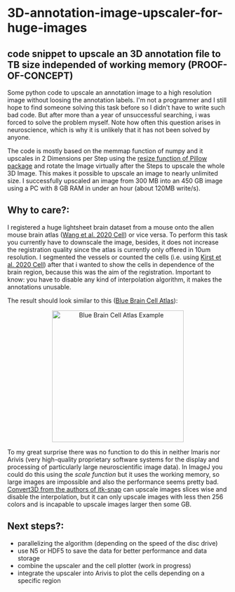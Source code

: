 # 3D-annotation-image-upscaler-for-huge-images
## code snippet to upscale an 3D annotation file to TB size independed of working memory (PROOF-OF-CONCEPT)

Some python code to upscale an annotation image to a high resolution image without loosing the annotation labels. I'm not a programmer and I still hope to find someone solving this task before so I didn't have to write such bad code. But after more than a year of unsuccessful searching, i was forced to solve the problem myself. Note how often this question arises in neuroscience, which is why it is unlikely that it has not been solved by anyone.

The code is mostly based on the memmap function of numpy and it upscales in 2 Dimensions per Step using the [resize function of Pillow package](https://pillow.readthedocs.io/en/stable/reference/Image.html) and rotate the Image virtually after the Steps to upscale the whole 3D Image. This makes it possible to upscale an image to nearly unlimited size. I successfully upscaled an image from 300 MB into an 450 GB image using a PC with 8 GB RAM in under an hour (about 120MB write/s).

## Why to care?:

I registered a huge lightsheet brain dataset from a mouse onto the allen mouse brain atlas ([Wang et al. 2020 Cell](https://doi.org/10.1016/j.cell.2020.04.007)) or vice versa. To perform this task you currently have to downscale the image, besides, it does not increase the registration quality since the atlas is currently only offered in 10um resolution. I segmented the vessels or counted the cells (i.e. using [Kirst et al. 2020 Cell](https://doi.org/10.1016/j.cell.2020.01.028)) after that i wanted to show the cells in dependence of the brain region, because this was the aim of the registration. Important to know: you have to disable any kind of interpolation algorithm, it makes the annotations unusable. 

The result should look similar to this ([Blue Brain Cell Atlas](https://bbp.epfl.ch/nexus/cell-atlas/)):
<p align="center">
<a href="https://bbp.epfl.ch/nexus/cell-atlas/">
<img src="https://christophkirst.github.io/3D-annotation-image-upscaler/3D-AIUdocs/blue_brain_cell_atlas_example1.png" 
 alt="Blue Brain Cell Atlas Example" width="300" hspace="40"/></a>

To my great surprise there was no function to do this in neither Imaris nor Arivis (very high-quality proprietary software systems for the display and processing of particularly large neuroscientific image data). In ImageJ you could do this using the *scale function* but it uses the working memory, so large images are impossible and also the performance seems pretty bad. [Convert3D from the authors of itk-snap](http://www.itksnap.org/pmwiki/pmwiki.php?n=Downloads.C3D) can upscale images slices wise and disable the interpolation, but it can only upscale images with less then 256 colors and is incapable to upscale images larger then some GB.

## Next steps?:

- parallelizing the algorithm (depending on the speed of the disc drive)
- use N5 or HDF5 to save the data for better performance and data storage
- combine the upscaler and the cell plotter (work in progress)
- integrate the upscaler into Arivis to plot the cells depending on a specific region
